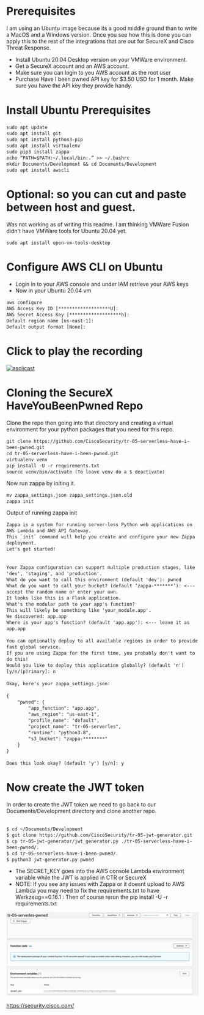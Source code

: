 # Prerequisites
I am using an Ubuntu image because its a good middle ground than to write a MacOS and a Windows version. Once you see how this is done you can apply this to the rest of the integrations that are out for SecureX and Cisco Threat Response.

- Install Ubuntu 20.04 Desktop version on your VMWare environment.
- Get a SecureX account and an AWS account.
- Make sure you can login to you AWS account as the root user
- Purchase Have I been pwned API key for $3.50 USD for 1 month. Make sure you have the API key they provide handy.

# Install Ubuntu Prerequisites
```
sudo apt update
sudo apt install git
sudo apt install python3-pip
sudo apt install virtualenv
sudo pip3 install zappa
echo “PATH=$PATH:~/.local/bin:.” >> ~/.bashrc
mkdir Documents/Development && cd Documents/Development
sudo apt install awscli
```
# Optional: so you can cut and paste between host and guest.
Was not working as of writing this readme. I am thinking VMWare Fusion didn't have VMWare tools for Ubuntu 20.04 yet.
```
sudo apt install open-vm-tools-desktop
```

# Configure AWS CLI on Ubuntu
- Login in to your AWS console and under IAM retrieve your AWS keys
- Now in your Ubuntu 20.04 vm
```
aws configure
AWS Access Key ID [*******************U]: 
AWS Secret Access Key [*******************h]: 
Default region name [us-east-1]: 
Default output format [None]: 
```

# Click to play the recording
[![asciicast](https://asciinema.org/a/VfdtmieAW4UkWTQ2dPcHk31KS.svg)](https://asciinema.org/a/VfdtmieAW4UkWTQ2dPcHk31KS)

# Cloning the SecureX HaveYouBeenPwned Repo
Clone the repo then going into that directory and creating a virtual environment for your python packages that you need for this repo.
```
git clone https://github.com/CiscoSecurity/tr-05-serverless-have-i-been-pwned.git
cd tr-05-serverless-have-i-been-pwned.git
virtualenv venv
pip install -U -r requirements.txt
source venv/bin/activate (To leave venv do a $ deactivate)
```
Now run zappa by initing it.
```
mv zappa_settings.json zappa_settings.json.old
zappa init
```
Output of running zappa init
```
Zappa is a system for running server-less Python web applications on AWS Lambda and AWS API Gateway.
This `init` command will help you create and configure your new Zappa deployment.
Let's get started!


Your Zappa configuration can support multiple production stages, like 'dev', 'staging', and 'production'.
What do you want to call this environment (default 'dev'): pwned
What do you want to call your bucket? (default ‘zappa-*******’): <--- accept the random name or enter your own.
It looks like this is a Flask application.
What's the modular path to your app's function?
This will likely be something like 'your_module.app'.
We discovered: app.app
Where is your app's function? (default 'app.app'): <--- leave it as app.app

You can optionally deploy to all available regions in order to provide fast global service.
If you are using Zappa for the first time, you probably don't want to do this!
Would you like to deploy this application globally? (default 'n') [y/n/(p)rimary]: n

Okay, here's your zappa_settings.json:

{
    "pwned": {
        "app_function": "app.app",
        "aws_region": "us-east-1",
        "profile_name": "default",
        "project_name": "tr-05-serverles",
        "runtime": "python3.8",
        "s3_bucket": "zappa-********"
    }
}

Does this look okay? (default 'y') [y/n]: y
```
# Now create the JWT token

In order to create the JWT token we need to go back to our Documents/Development directory and clone another repo.

<pre><code>
$ cd ~/Documents/Development
$ git clone https://github.com/CiscoSecurity/tr-05-jwt-generator.git
$ cp tr-05-jwt-generator/jwt_generator.py ./tr-05-serverless-have-i-been-pwned/.
$ cd tr-05-serverless-have-i-been-pwned/.
$ python3 jwt-generator.py pwned
</code></pre>

- The SECRET_KEY goes into the AWS console Lambda environment variable while the JWT is applied in CTR or SecureX
- NOTE: If you see any issues with Zappa or it doesnt upload to AWS Lambda you may need to fix the requirements.txt to have Werkzeug==0.16.1 : Then of course rerun the pip install -U -r requirements.txt

![Image Lamdba Enviroment Variable](https://github.com/bluecough/SecureX-HaveIBeenPwned/blob/master/img/SECRET_KEY.png)


https://security.cisco.com/
